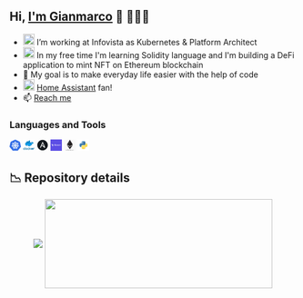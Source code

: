 ## Hi, <a href="https://gianmarco-who-am-i.web.app/#/home">I'm Gianmarco</a> 👋 👨🏻‍💻

- <img src="https://emojis.slackmojis.com/emojis/images/1481862863/1491/kubernetes.png?1481862863" width="20px" height="20px"> I’m working at Infovista as Kubernetes & Platform Architect
- <img src="https://upload.wikimedia.org/wikipedia/commons/6/6f/Ethereum-icon-purple.svg" width="20px" height="20px">  In my free time I'm learning Solidity language and I'm building a DeFi application to mint NFT on Ethereum blockchain
- 🌱 My goal is to make everyday life easier with the help of code
- <img src="https://avatars.githubusercontent.com/u/13844975?s=200&v=4" width="20px" height="20px"> [Home Assistant](https://github.com/home-assistant/core) fan!
- 📫 [Reach me](mailto:raelix@hotmail.it)


### Languages and Tools

<code><img height="20" src="https://raw.githubusercontent.com/github/explore/80688e429a7d4ef2fca1e82350fe8e3517d3494d/topics/kubernetes/kubernetes.png"></code> 
<code><img height="20" src="https://raw.githubusercontent.com/github/explore/80688e429a7d4ef2fca1e82350fe8e3517d3494d/topics/docker/docker.png"></code> 
<code><img height="20" src="https://raw.githubusercontent.com/github/explore/80688e429a7d4ef2fca1e82350fe8e3517d3494d/topics/ansible/ansible.png"></code>
<code><img height="20" src="https://raw.githubusercontent.com/github/explore/80688e429a7d4ef2fca1e82350fe8e3517d3494d/topics/terraform/terraform.png"></code>
<code><img height="20" src="https://raw.githubusercontent.com/github/explore/80688e429a7d4ef2fca1e82350fe8e3517d3494d/topics/ethereum/ethereum.png"></code>
<code><img height="20" src="https://raw.githubusercontent.com/github/explore/5c058a388828bb5fde0bcafd4bc867b5bb3f26f3/topics/python/python.png"></code>   

## 📉 Repository details
<div align="center">
    <img align="center" src="https://github-readme-stats.vercel.app/api?username=raelix&show_icons=true&theme=react&count_private=true&include_all_commits=true" width=400>
  <img align="center" src="https://github-readme-stats.vercel.app/api/top-langs/?username=raelix&layout=compact&theme=react&count_private=true&include_all_commits=true" width=400 height=157>
<!--   <img align="center" src="https://github-readme-streak-stats.herokuapp.com?user=raelix&theme=react&hide_border=true" width=400> -->
    <br/>
</div>
